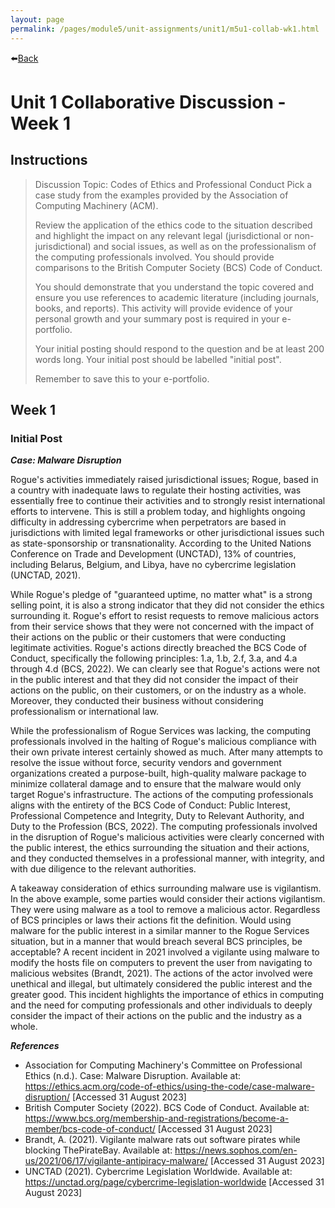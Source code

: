```yaml
---
layout: page
permalink: /pages/module5/unit-assignments/unit1/m5u1-collab-wk1.html
---
```


⬅️[Back](/pages/module5/unit-assignments/unit1/m5u1.html)

# Unit 1 Collaborative Discussion - Week 1

## Instructions

>Discussion Topic: Codes of Ethics and Professional Conduct
>Pick a case study from the examples provided by the Association of Computing Machinery (ACM).
>
>Review the application of the ethics code to the situation described and highlight the impact on any relevant legal (jurisdictional or non-jurisdictional) and social issues, as well as on the professionalism of the computing professionals involved. You should provide comparisons to the British Computer Society (BCS) Code of Conduct.
>
>
>You should demonstrate that you understand the topic covered and ensure you use references to academic literature (including journals, books, and reports). This activity will provide evidence of your personal growth and your summary post is required in your e-portfolio.
>
>Your initial posting should respond to the question and be at least 200 words long. Your initial post should be labelled "initial post".
>
>Remember to save this to your e-portfolio.


## Week 1

### Initial Post

__*Case: Malware Disruption*__

Rogue's activities immediately raised jurisdictional issues; Rogue, based in a country with inadequate laws to regulate their hosting activities, was essentially free to continue their activities and to strongly resist international efforts to intervene. This is still a problem today, and highlights ongoing difficulty in addressing cybercrime when perpetrators are based in jurisdictions with limited legal frameworks or other jurisdictional issues such as state-sponsorship or transnationality. According to the United Nations Conference on Trade and Development (UNCTAD), 13% of countries, including Belarus, Belgium, and Libya, have no cybercrime legislation (UNCTAD, 2021).

While Rogue's pledge of "guaranteed uptime, no matter what" is a strong selling point, it is also a strong indicator that they did not consider the ethics surrounding it. Rogue's effort to resist requests to remove malicious actors from their service shows that they were not concerned with the impact of their actions on the public or their customers that were conducting legitimate activities. Rogue's actions directly breached the BCS Code of Conduct, specifically the following principles: 1.a, 1.b, 2.f, 3.a, and 4.a through 4.d (BCS, 2022). We can clearly see that Rogue's actions were not in the public interest and that they did not consider the impact of their actions on the public, on their customers, or on the industry as a whole. Moreover, they conducted their business without considering professionalism or international law.

While the professionalism of Rogue Services was lacking, the computing professionals involved in the halting of Rogue's malicious compliance with their own private interest certainly showed as much. After many attempts to resolve the issue without force, security vendors and government organizations created a purpose-built, high-quality malware package to minimize collateral damage and to ensure that the malware would only target Rogue's infrastructure. The actions of the computing professionals aligns with the entirety of the BCS Code of Conduct: Public Interest, Professional Competence and Integrity, Duty to Relevant Authority, and Duty to the Profession (BCS, 2022). The computing professionals involved in the disruption of Rogue's malicious activities were clearly concerned with the public interest, the ethics surrounding the situation and their actions, and they conducted themselves in a professional manner, with integrity, and with due diligence to the relevant authorities.

A takeaway consideration of ethics surrounding malware use is vigilantism. In the above example, some parties would consider their actions vigilantism. They were using malware as a tool to remove a malicious actor. Regardless of BCS principles or laws their actions fit the definition. Would using malware for the public interest in a similar manner to the Rogue Services situation, but in a manner that would breach several BCS principles, be acceptable? A recent incident in 2021 involved a vigilante using malware to modify the hosts file on computers to prevent the user from navigating to malicious websites (Brandt, 2021). The actions of the actor involved were unethical and illegal, but ultimately considered the public interest and the greater good. This incident highlights the importance of ethics in computing and the need for computing professionals and other individuals to deeply consider the impact of their actions on the public and the industry as a whole.

__*References*__

- Association for Computing Machinery's Committee on Professional Ethics (n.d.). Case: Malware Disruption. Available at: https://ethics.acm.org/code-of-ethics/using-the-code/case-malware-disruption/ [Accessed 31 August 2023]
- British Computer Society (2022). BCS Code of Conduct. Available at: https://www.bcs.org/membership-and-registrations/become-a-member/bcs-code-of-conduct/ [Accessed 31 August 2023]
- Brandt, A. (2021). Vigilante malware rats out software pirates while blocking ThePirateBay. Available at: https://news.sophos.com/en-us/2021/06/17/vigilante-antipiracy-malware/ [Accessed 31 August 2023]
- UNCTAD (2021). Cybercrime Legislation Worldwide. Available at: https://unctad.org/page/cybercrime-legislation-worldwide [Accessed 31 August 2023]

